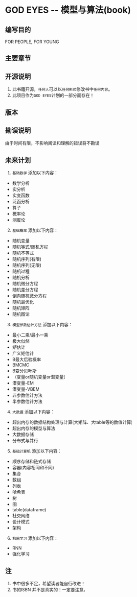 # GOD EYES -- 模型与算法(book)

## 编写目的
FOR PEOPLE, FOR YOUNG

## 主要章节

## 开源说明
1. 此书籍开源，`任何人`可以以`任何形式`修改书中`任何内容`。
2. 此项目作为`GOD EYES`计划的一部分而存在！

## 版本

## 勘误说明
由于时间有限，不影响阅读和理解的错误将不勘误

## 未来计划
1. `基础数学` 添加以下内容：   
* 数学分析
* 实分析
* 实变函数
* 泛函分析
* 算子
* 概率论
* 测度论

2. `基础概率` 添加以下内容：   
* 随机变量
* 随机等式/随机方程
* 随机不等式
* 随机序列(有限)
* 随机序列(无限)
* 随机过程
* 随机分析
* 随机微分方程
* 随机差分方程
* 倒向随机微分方程
* 随机最优化
* 随机矩阵
* 随机图论 

3. `模型参数估计方法` 添加以下内容：   
* 最小二乘/最小一乘
* 极大似然
* 矩估计
* 广义矩估计
* B最大后验概率
* BMCMC
* B变分贝叶斯
* （变量or随机变量or潜变量）
* 潜变量-EM
* 潜变量-VBEM
* 非参数估计方法
* 半参数估计方法

4. `大数据` 添加以下内容：   
* 超出内存的数据结构处理与计算(大矩阵、大table等的数值计算)
* 超出内存的模型与算法
* 大数据存储
* 分布式与并行

5. `基础计算机` 添加以下内容：   
* 顺序存储和链式存储
* 容器(内容相同和不同)
* 集合
* 数组
* 列表
* 哈希表
* 树
* 图 
* table(dataframe)
* 社交网络
* 设计模式
* 架构

6. `机器学习` 添加以下内容：       
* RNN
* 强化学习

## 注
1. 书中很多不足，希望读者能自行改进！
2. 书的ISBN 并不是真实的！一定要注意。

